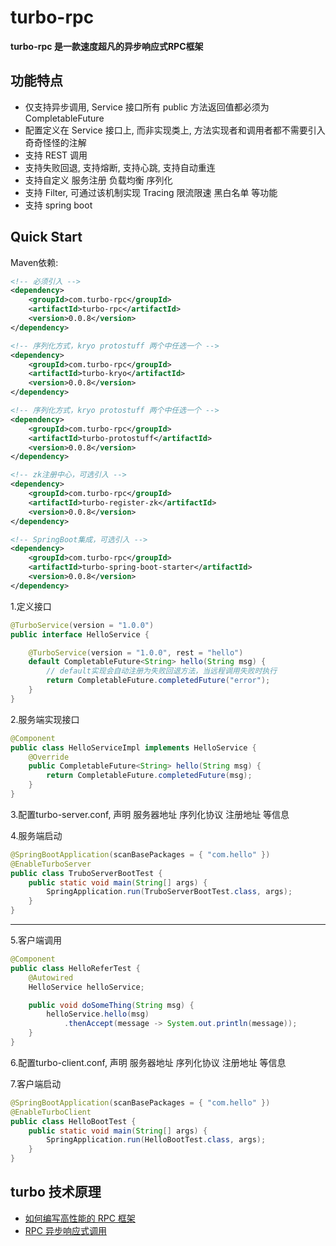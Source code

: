 # turbo-rpc

**turbo-rpc 是一款速度超凡的异步响应式RPC框架**
## 功能特点
 - 仅支持异步调用, Service 接口所有 public 方法返回值都必须为 CompletableFuture
 - 配置定义在 Service 接口上, 而非实现类上, 方法实现者和调用者都不需要引入奇奇怪怪的注解
 - 支持 REST 调用
 - 支持失败回退, 支持熔断, 支持心跳, 支持自动重连
 - 支持自定义 服务注册 负载均衡 序列化
 - 支持 Filter, 可通过该机制实现 Tracing 限流限速 黑白名单 等功能
 - 支持 spring boot

## Quick Start

Maven依赖: 
```xml
<!-- 必须引入 -->
<dependency>
    <groupId>com.turbo-rpc</groupId>
    <artifactId>turbo-rpc</artifactId>
    <version>0.0.8</version>
</dependency>

<!-- 序列化方式，kryo protostuff 两个中任选一个 -->
<dependency>
    <groupId>com.turbo-rpc</groupId>
    <artifactId>turbo-kryo</artifactId>
    <version>0.0.8</version>
</dependency>

<!-- 序列化方式，kryo protostuff 两个中任选一个 -->
<dependency>
    <groupId>com.turbo-rpc</groupId>
    <artifactId>turbo-protostuff</artifactId>
    <version>0.0.8</version>
</dependency>

<!-- zk注册中心，可选引入 -->
<dependency>
    <groupId>com.turbo-rpc</groupId>
    <artifactId>turbo-register-zk</artifactId>
    <version>0.0.8</version>
</dependency>

<!-- SpringBoot集成，可选引入 -->
<dependency>
    <groupId>com.turbo-rpc</groupId>
    <artifactId>turbo-spring-boot-starter</artifactId>
    <version>0.0.8</version>
</dependency>
```

1.定义接口
```java
@TurboService(version = "1.0.0")
public interface HelloService {

	@TurboService(version = "1.0.0", rest = "hello")
	default CompletableFuture<String> hello(String msg) {
		// default实现会自动注册为失败回退方法，当远程调用失败时执行
		return CompletableFuture.completedFuture("error");
	}
}
```

2.服务端实现接口
```java
@Component
public class HelloServiceImpl implements HelloService {
	@Override
	public CompletableFuture<String> hello(String msg) {
		return CompletableFuture.completedFuture(msg);
	}
}
```

3.配置turbo-server.conf, 声明 服务器地址 序列化协议 注册地址 等信息

4.服务端启动
```java
@SpringBootApplication(scanBasePackages = { "com.hello" })
@EnableTurboServer
public class TruboServerBootTest {
	public static void main(String[] args) {
		SpringApplication.run(TruboServerBootTest.class, args);
	}
}
```
----------

5.客户端调用
```java
@Component
public class HelloReferTest {
	@Autowired
	HelloService helloService;

	public void doSomeThing(String msg) {
		helloService.hello(msg)
			.thenAccept(message -> System.out.println(message));
	}
}
```

6.配置turbo-client.conf, 声明 服务器地址 序列化协议 注册地址 等信息

7.客户端启动
```java
@SpringBootApplication(scanBasePackages = { "com.hello" })
@EnableTurboClient
public class HelloBootTest {
	public static void main(String[] args) {
		SpringApplication.run(HelloBootTest.class, args);
	}
}
```

## turbo 技术原理
- [如何编写高性能的 RPC 框架](https://www.jianshu.com/p/7182b8751e75) 
- [RPC 异步响应式调用](https://www.jianshu.com/p/1e406ffa5f90)
